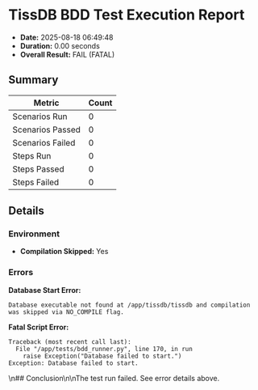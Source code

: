 # TissDB BDD Test Execution Report

- **Date:** 2025-08-18 06:49:48
- **Duration:** 0.00 seconds
- **Overall Result:** FAIL (FATAL)

## Summary

| Metric             | Count |
| ------------------ | ----- |
| Scenarios Run      | 0      |
| Scenarios Passed   | 0    |
| Scenarios Failed   | 0    |
| Steps Run          | 0          |
| Steps Passed       | 0        |
| Steps Failed       | 0        |

## Details

### Environment
- **Compilation Skipped:** Yes

### Errors

**Database Start Error:**

```
Database executable not found at /app/tissdb/tissdb and compilation was skipped via NO_COMPILE flag.
```

**Fatal Script Error:**

```
Traceback (most recent call last):
  File "/app/tests/bdd_runner.py", line 170, in run
    raise Exception("Database failed to start.")
Exception: Database failed to start.

```

\n## Conclusion\n\nThe test run failed. See error details above.